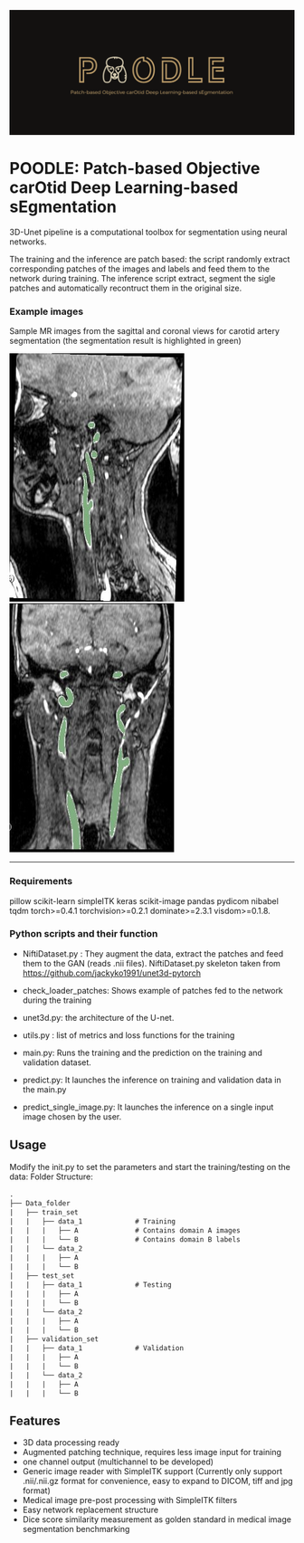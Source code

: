 ![Poodle-logo](images/Poodle-logo.png)

# POODLE: Patch-based Objective carOtid Deep Learning-based sEgmentation

3D-Unet pipeline is a computational toolbox for segmentation using neural networks. 

The training and the inference are patch based: the script randomly extract corresponding patches of the images and labels and feed them to the network during training.
The inference script extract, segment the sigle patches and automatically recontruct them in the original size.

### Example images

Sample MR images from the sagittal and coronal views for carotid artery segmentation (the segmentation result is highlighted in green)

![MR3](images/3.JPG)![MR4](images/4.JPG)
*******************************************************************************

### Requirements
pillow
scikit-learn
simpleITK
keras
scikit-image
pandas
pydicom
nibabel
tqdm
torch>=0.4.1
torchvision>=0.2.1
dominate>=2.3.1
visdom>=0.1.8.

### Python scripts and their function

- NiftiDataset.py : They augment the data, extract the patches and feed them to the GAN (reads .nii files). NiftiDataset.py
  skeleton taken from https://github.com/jackyko1991/unet3d-pytorch

- check_loader_patches: Shows example of patches fed to the network during the training  

- unet3d.py: the architecture of the U-net.

- utils.py : list of metrics and loss functions for the training

- main.py: Runs the training and the prediction on the training and validation dataset.

- predict.py: It launches the inference on training and validation data in the main.py

- predict_single_image.py: It launches the inference on a single input image chosen by the user.

## Usage
Modify the init.py to set the parameters and start the training/testing on the data:
Folder Structure:

	.
	├── Data_folder                   
	|   ├── train_set              
	|   |   ├── data_1             # Training
	|   |   |   ├── A              # Contains domain A images 
	|   |   |   └── B              # Contains domain B labels 
	|   |   └── data_2             
	|   |   |   ├── A              
	|   |   |   └── B              
	|   ├── test_set               
	|   |   ├── data_1             # Testing
	|   |   |   ├── A              
	|   |   |   └── B              
	|   |   └── data_2             
	|   |   |   ├── A              
	|   |   |   └── B              
	|   ├── validation_set               
	|   |   ├── data_1             # Validation
	|   |   |   ├── A             
	|   |   |   └── B              
	|   |   └── data_2             
	|   |   |   ├── A              
	|   |   |   └── B              

## Features
- 3D data processing ready
- Augmented patching technique, requires less image input for training
- one channel output (multichannel to be developed)
- Generic image reader with SimpleITK support (Currently only support .nii/.nii.gz format for convenience, easy to expand to DICOM, tiff and jpg format)
- Medical image pre-post processing with SimpleITK filters
- Easy network replacement structure
- Dice score similarity measurement as golden standard in medical image segmentation benchmarking


